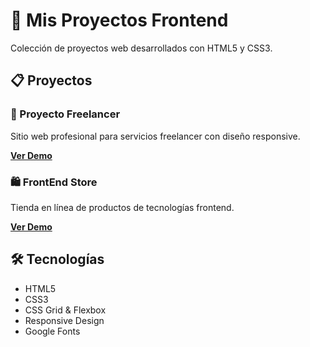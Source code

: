 
# 🚀 Mis Proyectos Frontend

Colección de proyectos web desarrollados con HTML5 y CSS3.

## 📋 Proyectos

### 💼 Proyecto Freelancer
Sitio web profesional para servicios freelancer con diseño responsive.

**[Ver Demo](https://proyecto-fl.netlify.app/)**


### 🛍️ FrontEnd Store
Tienda en línea de productos de tecnologías frontend.

**[Ver Demo](https://proyecto-fe-store.netlify.app/)**


## 🛠️ Tecnologías

- HTML5
- CSS3
- CSS Grid & Flexbox
- Responsive Design
- Google Fonts
